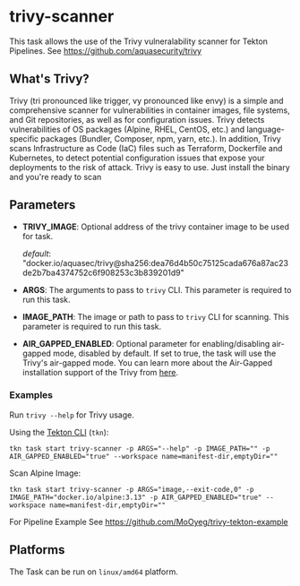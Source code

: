 # trivy-scanner

This task allows the use of the Trivy vulneralability scanner for Tekton Pipelines. See <https://github.com/aquasecurity/trivy>

## What's Trivy?

Trivy (tri pronounced like trigger, vy pronounced like envy) is a simple and comprehensive scanner for vulnerabilities in container images, file systems, and Git repositories, as well as for configuration issues. Trivy detects vulnerabilities of OS packages (Alpine, RHEL, CentOS, etc.) and language-specific packages (Bundler, Composer, npm, yarn, etc.). In addition, Trivy scans Infrastructure as Code (IaC) files such as Terraform, Dockerfile and Kubernetes, to detect potential configuration issues that expose your deployments to the risk of attack. Trivy is easy to use. Just install the binary and you're ready to scan

## Parameters

* **TRIVY_IMAGE**: Optional address of the trivy container image to be used for task.

  _default_: "docker.io/aquasec/trivy@sha256:dea76d4b50c75125cada676a87ac23de2b7ba4374752c6f908253c3b839201d9"

* **ARGS**: The arguments to pass to `trivy` CLI. This parameter is required to run this task.

* **IMAGE_PATH**: The image or path to pass to `trivy` CLI for scanning. This parameter is required to run this task.

* **AIR_GAPPED_ENABLED**: Optional parameter for enabling/disabling air-gapped mode, disabled by default. If set to true, the task will use the Trivy's air-gapped mode. You can learn more about the Air-Gapped installation support of the Trivy from [here](https://aquasecurity.github.io/trivy/v0.36/docs/advanced/air-gap/).

### Examples

Run `trivy --help` for Trivy usage.

Using the [Tekton CLI](https://github.com/tektoncd/cli/blob/main/docs/cmd/tkn_task_start.md) (`tkn`):

```shell
tkn task start trivy-scanner -p ARGS="--help" -p IMAGE_PATH="" -p AIR_GAPPED_ENABLED="true" --workspace name=manifest-dir,emptyDir=""
```

Scan Alpine Image:

```shell
tkn task start trivy-scanner -p ARGS="image,--exit-code,0" -p IMAGE_PATH="docker.io/alpine:3.13" -p AIR_GAPPED_ENABLED="true" --workspace name=manifest-dir,emptyDir=""
```

For Pipeline Example See <https://github.com/MoOyeg/trivy-tekton-example>

## Platforms

The Task can be run on `linux/amd64` platform.